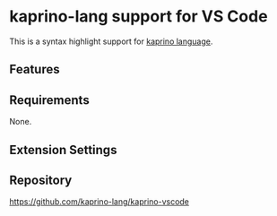 # kaprino-lang support for VS Code

This is a syntax highlight support for [kaprino language](https://github.com/kaprino-lang/kaprino).

## Features

## Requirements

None.

## Extension Settings

## Repository

https://github.com/kaprino-lang/kaprino-vscode

